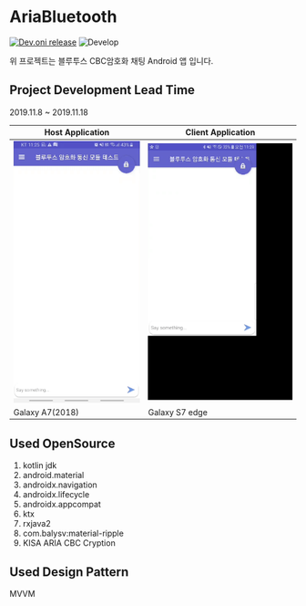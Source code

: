 # AriaBluetooth
[![Dev.oni release](https://img.shields.io/badge/AriaBluetooth-0.1v-blue.svg?style=flat)](https://github.com/sonic0987/-AriaBlueTooth)
![Develop](https://img.shields.io/static/v1?label=Status&message=Debugging&color=red)

위 프로젝트는 블루투스 CBC암호화 채팅 Android 앱 입니다.
## Project Development Lead Time
2019.11.8 ~ 2019.11.18

| Host Application  | Client Application |
| ------------- | ------------- |
| ![](https://github.com/sonic0987/-AriaBlueTooth/blob/master/server.gif) | ![](https://github.com/sonic0987/-AriaBlueTooth/blob/master/client.gif)  |
| Galaxy A7(2018) | Galaxy S7 edge |


Used OpenSource   
-----------
1. kotlin jdk
2. android.material
3. androidx.navigation
4. androidx.lifecycle
5. androidx.appcompat
6. ktx
7. rxjava2
8. com.balysv:material-ripple
9. KISA ARIA CBC Cryption

Used Design Pattern
-----------
MVVM
